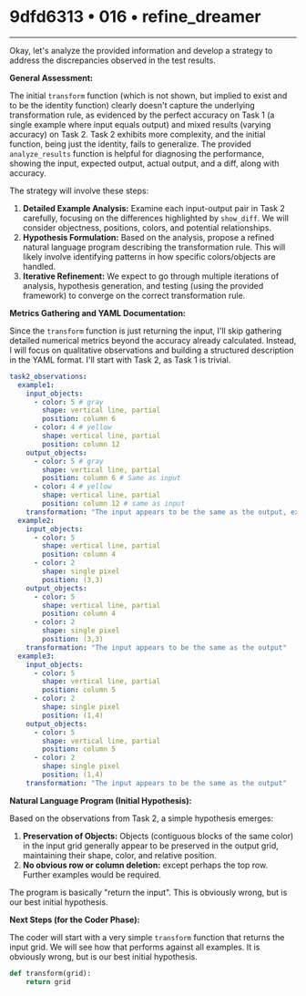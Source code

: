 # 9dfd6313 • 016 • refine_dreamer

---
Okay, let's analyze the provided information and develop a strategy to address the discrepancies observed in the test results.

**General Assessment:**

The initial `transform` function (which is not shown, but implied to exist and to be the identity function) clearly doesn't capture the underlying transformation rule, as evidenced by the perfect accuracy on Task 1 (a single example where input equals output) and mixed results (varying accuracy) on Task 2. Task 2 exhibits more complexity, and the initial function, being just the identity, fails to generalize. The provided `analyze_results` function is helpful for diagnosing the performance, showing the input, expected output, actual output, and a diff, along with accuracy.

The strategy will involve these steps:

1. **Detailed Example Analysis:** Examine each input-output pair in Task 2 carefully, focusing on the differences highlighted by `show_diff`.  We will consider objectness, positions, colors, and potential relationships.
2. **Hypothesis Formulation:** Based on the analysis, propose a refined natural language program describing the transformation rule. This will likely involve identifying patterns in how specific colors/objects are handled.
3. **Iterative Refinement:** We expect to go through multiple iterations of analysis, hypothesis generation, and testing (using the provided framework) to converge on the correct transformation rule.

**Metrics Gathering and YAML Documentation:**

Since the `transform` function is just returning the input, I'll skip gathering detailed numerical metrics beyond the accuracy already calculated. Instead, I will focus on qualitative observations and building a structured description in the YAML format. I'll start with Task 2, as Task 1 is trivial.

```yaml
task2_observations:
  example1:
    input_objects:
      - color: 5 # gray
        shape: vertical line, partial
        position: column 6
      - color: 4 # yellow
        shape: vertical line, partial
        position: column 12
    output_objects:
      - color: 5 # gray
        shape: vertical line, partial
        position: column 6 # Same as input
      - color: 4 # yellow
        shape: vertical line, partial
        position: column 12 # same as input
    transformation: "The input appears to be the same as the output, except the top row is deleted"
  example2:
    input_objects:
      - color: 5
        shape: vertical line, partial
        position: column 4
      - color: 2
        shape: single pixel
        position: (3,3)
    output_objects:
      - color: 5
        shape: vertical line, partial
        position: column 4
      - color: 2
        shape: single pixel
        position: (3,3)
    transformation: "The input appears to be the same as the output"
  example3:
    input_objects:
      - color: 5
        shape: vertical line, partial
        position: column 5
      - color: 2
        shape: single pixel
        position: (1,4)
    output_objects:
      - color: 5
        shape: vertical line, partial
        position: column 5
      - color: 2
        shape: single pixel
        position: (1,4)
    transformation: "The input appears to be the same as the output"
```

**Natural Language Program (Initial Hypothesis):**

Based on the observations from Task 2, a simple hypothesis emerges:

1.  **Preservation of Objects:** Objects (contiguous blocks of the same color) in the input grid generally appear to be preserved in the output grid, maintaining their shape, color, and relative position.
2.  **No obvious row or column deletion:** except perhaps the top row. Further examples would be required.

The program is basically "return the input". This is obviously wrong, but is our best initial hypothesis.

**Next Steps (for the Coder Phase):**

The coder will start with a very simple `transform` function that returns the input grid. We will see how that performs against all examples. It is obviously wrong, but is our best initial hypothesis.

```python
def transform(grid):
    return grid
```

